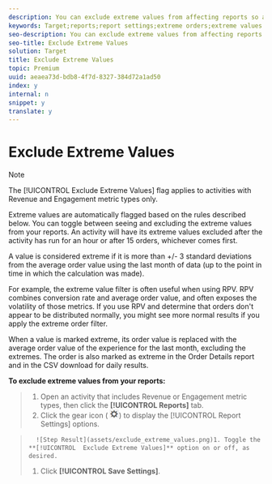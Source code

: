 ```yaml
---
description: You can exclude extreme values from affecting reports so a few unusual orders don't affect your activity results. An example of an unusual order might be a coach buying uniforms for an entire team instead of individual shoppers buying individual uniforms.
keywords: Target;reports;report settings;extreme orders;extreme values
seo-description: You can exclude extreme values from affecting reports so a few unusual orders don't affect your activity results. An example of an unusual order might be a coach buying uniforms for an entire team instead of individual shoppers buying individual uniforms.
seo-title: Exclude Extreme Values
solution: Target
title: Exclude Extreme Values
topic: Premium
uuid: aeaea73d-bdb8-4f7d-8327-384d72a1ad50
index: y
internal: n
snippet: y
translate: y
---
```


# Exclude Extreme Values


>[!NOTE]
>
>The [!UICONTROL  Exclude Extreme Values] flag applies to activities with Revenue and Engagement metric types only. 



Extreme values are automatically flagged based on the rules described below. You can toggle between seeing and excluding the extreme values from your reports. An activity will have its extreme values excluded after the activity has run for an hour or after 15 orders, whichever comes first. 

A value is considered extreme if it is more than +/- 3 standard deviations from the average order value using the last month of data (up to the point in time in which the calculation was made). 

For example, the extreme value filter is often useful when using RPV. RPV combines conversion rate and average order value, and often exposes the volatility of those metrics. If you use RPV and determine that orders don't appear to be distributed normally, you might see more normal results if you apply the extreme order filter. 

When a value is marked extreme, its order value is replaced with the average order value of the experience for the last month, excluding the extremes. The order is also marked as extreme in the Order Details report and in the CSV download for daily results. 

**To exclude extreme values from your reports:** 

>1. Open an activity that includes Revenue or Engagement metric types, then click the **[!UICONTROL  Reports]** tab.
>1. Click the gear icon (  ![](assets/icon_gear.png)) to display the [!UICONTROL  Report Settings] options.

>       ![Step Result](assets/exclude_extreme_values.png)1. Toggle the **[!UICONTROL  Exclude Extreme Values]** option on or off, as desired.
>1. Click **[!UICONTROL  Save Settings]**.
